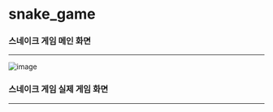 # snake_game
### 스네이크 게임 메인 화면
<hr>

![image](https://github.com/ul88/snake_game/assets/127708502/61525d67-9bb0-48a5-a96d-d98631176d17)

### 스네이크 게임 실제 게임 화면
<hr>
